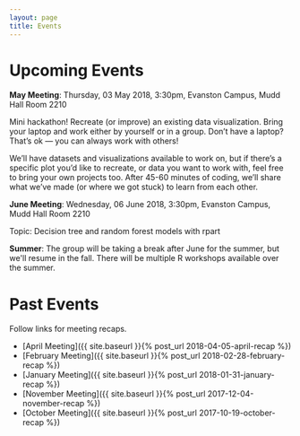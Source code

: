 ```yaml
---
layout: page
title: Events
---
```


# Upcoming Events

**May Meeting**: Thursday, 03 May 2018, 3:30pm, Evanston Campus, Mudd Hall Room 2210

Mini hackathon! Recreate (or improve) an existing data visualization.  Bring your laptop and work either by yourself or in a group.  Don’t have a laptop?  That’s ok — you can always work with others!  

We’ll have datasets and visualizations available to work on, but if there’s a specific plot you’d like to recreate, or data you want to work with, feel free to bring your own projects too.  After 45-60 minutes of coding, we’ll share what we’ve made (or where we got stuck) to learn from each other.  

**June Meeting**: Wednesday, 06 June 2018, 3:30pm, Evanston Campus, Mudd Hall Room 2210

Topic: Decision tree and random forest models with rpart

**Summer**: The group will be taking a break after June for the summer, but we'll resume in the fall.  There will be multiple R workshops available over the summer.


# Past Events

Follow links for meeting recaps.

* [April Meeting]({{ site.baseurl }}{% post_url 2018-04-05-april-recap %})
* [February Meeting]({{ site.baseurl }}{% post_url 2018-02-28-february-recap %})
* [January Meeting]({{ site.baseurl }}{% post_url 2018-01-31-january-recap %})
* [November Meeting]({{ site.baseurl }}{% post_url 2017-12-04-november-recap %})
* [October Meeting]({{ site.baseurl }}{% post_url 2017-10-19-october-recap %})
